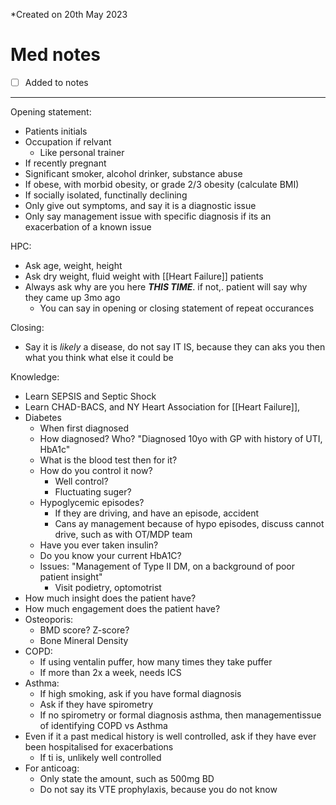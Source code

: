 *Created on 20th May 2023

# Med notes
- [ ] Added to notes
---


Opening statement:
- Patients initials
- Occupation if relvant
	- Like personal trainer
- If recently pregnant
- Significant smoker, alcohol drinker, substance abuse
- If obese, with morbid obesity, or grade 2/3 obesity (calculate BMI)
- If socially isolated, functinally declining
- Only give out symptoms, and say it is a diagnostic issue
- Only say management issue with specific diagnosis if its an exacerbation of a known issue

HPC:
- Ask age, weight, height
- Ask dry weight, fluid weight with [[Heart Failure]] patients
- Always ask why are you here ***THIS TIME***. if not,. patient will say why they came up 3mo ago
	- You can say in opening or closing statement of repeat occurances

Closing:
- Say it is *likely* a disease, do not say IT IS, because they can aks you then what you think what else it could be

Knowledge:
- Learn SEPSIS and Septic Shock
- Learn CHAD-BACS, and NY Heart Association for [[Heart Failure]],
- Diabetes
	- When first diagnosed
	- How diagnosed? Who? "Diagnosed 10yo with GP with history of UTI, HbA1c"
	- What is the blood test then for it?
	- How do you control it now?
		- Well control?
		- Fluctuating suger?
	- Hypoglycemic episodes?
		- If they are driving, and have an episode, accident
		- Cans ay management because of hypo episodes, discuss cannot drive, such as with OT/MDP team
	- Have you ever taken insulin?
	- Do you know your current HbA1C?
	- Issues: "Management of Type II DM, on a background of poor patient insight"
		- Visit podietry, optomotrist
- How much insight does the patient have?
- How much engagement does the patient have?
- Osteoporis:
	- BMD score? Z-score?
	- Bone Mineral Density
- COPD:
	- If using ventalin puffer, how many times they take puffer
	- If more than 2x a week, needs ICS
- Asthma:
	- If high smoking, ask if you have formal diagnosis
	- Ask if they have spirometry
	- If no spirometry or formal diagnosis asthma, then managementissue of identifying COPD vs Asthma
- Even if it a past medical history is well controlled, ask if they have ever been hospitalised for exacerbations
	- If ti is, unlikely well controlled
- For anticoag:
	- Only state the amount, such as 500mg BD
	- Do not say its VTE prophylaxis, because you do not know